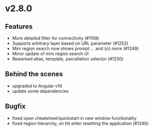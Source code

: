 # v2.8.0

## Features

- More detailed filter for connectivity (#1158)
- Supports arbitrary layer based on URL parameter (#1252)
- Mini region search now shows prompt ... and {n} more (#1249)
- Minor update of mini region search UI
- Reworked altas, template, parcellation selector (#1230)

## Behind the scenes

- upgraded to Angular v14
- update some dependencies

## Bugfix

- fixed open cheatsheet/quickstart in new window functionality
- fixed region hierarchy, on hit enter resetting the application (#1240)
